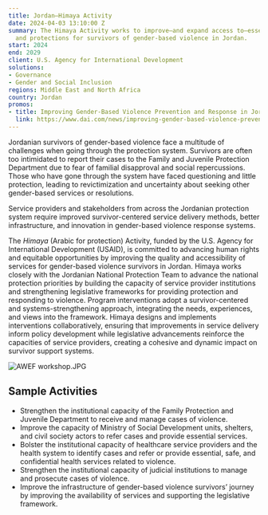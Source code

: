 ```yaml
---
title: Jordan—Himaya Activity
date: 2024-04-03 13:10:00 Z
summary: The Himaya Activity works to improve—and expand access to—essential services
  and protections for survivors of gender-based violence in Jordan.
start: 2024
end: 2029
client: U.S. Agency for International Development
solutions:
- Governance
- Gender and Social Inclusion
regions: Middle East and North Africa
country: Jordan
promos:
- title: Improving Gender-Based Violence Prevention and Response in Jordan
  link: https://www.dai.com/news/improving-gender-based-violence-prevention-and-response-in-jordan
---
```


Jordanian survivors of gender-based violence face a multitude of challenges when going through the protection system. Survivors are often too intimidated to report their cases to the Family and Juvenile Protection Department due to fear of familial disapproval and social repercussions. Those who have gone through the system have faced questioning and little protection, leading to revictimization and uncertainty about seeking other gender-based services or resolutions. 

Service providers and stakeholders from across the Jordanian protection system require improved survivor-centered service delivery methods, better infrastructure, and innovation in gender-based violence response systems. 

The *Himaya* (Arabic for protection) Activity, funded by the U.S. Agency for International Development (USAID), is committed to advancing human rights and equitable opportunities by improving the quality and accessibility of services for gender-based violence survivors in Jordan. Himaya works closely with the Jordanian National Protection Team to advance the national protection priorities by building the capacity of service provider institutions and strengthening legislative frameworks for providing protection and responding to violence. Program interventions adopt a survivor-centered and systems-strengthening approach, integrating the needs, experiences, and views into the framework. Himaya designs and implements interventions collaboratively, ensuring that improvements in service delivery inform policy development while legislative advancements reinforce the capacities of service providers, creating a cohesive and dynamic impact on survivor support systems.

![AWEF workshop.JPG](/uploads/AWEF%20workshop.JPG)

## Sample Activities

* Strengthen the institutional capacity of the Family Protection and Juvenile Department to receive and manage cases of violence.
* Improve the capacity of Ministry of Social Development units, shelters, and civil society actors to refer cases and provide essential services.
* Bolster the institutional capacity of healthcare service providers and the health system to identify cases and refer or provide essential, safe, and confidential health services related to violence. 
* Strengthen the institutional capacity of judicial institutions to manage and prosecute cases of violence.
* Improve the infrastructure of gender-based violence survivors’ journey by improving the availability of services and supporting the legislative framework. 